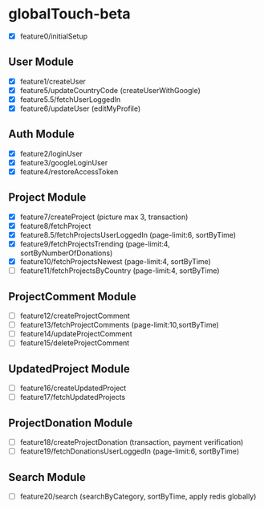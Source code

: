 # globalTouch-beta

- [x] feature0/initialSetup

## User Module

- [x] feature1/createUser
- [x] feature5/updateCountryCode (createUserWithGoogle)
- [x] feature5.5/fetchUserLoggedIn
- [x] feature6/updateUser (editMyProfile)

## Auth Module

- [x] feature2/loginUser
- [x] feature3/googleLoginUser
- [x] feature4/restoreAccessToken

## Project Module

- [x] feature7/createProject (picture max 3, transaction)
- [x] feature8/fetchProject
- [x] feature8.5/fetchProjectsUserLoggedIn (page-limit:6, sortByTime)
- [x] feature9/fetchProjectsTrending (page-limit:4, sortByNumberOfDonations)
- [x] feature10/fetchProjectsNewest (page-limit:4, sortByTime)
- [ ] feature11/fetchProjectsByCountry (page-limit:4, sortByTime)

## ProjectComment Module

- [ ] feature12/createProjectComment
- [ ] feature13/fetchProjectComments (page-limit:10,sortByTime)
- [ ] feature14/updateProjectComment
- [ ] feature15/deleteProjectComment

## UpdatedProject Module

- [ ] feature16/createUpdatedProject
- [ ] feature17/fetchUpdatedProjects

## ProjectDonation Module

- [ ] feature18/createProjectDonation (transaction, payment verification)
- [ ] feature19/fetchDonationsUserLoggedIn (page-limit:6, sortByTime)

## Search Module

- [ ] feature20/search (searchByCategory, sortByTime, apply redis globally)
